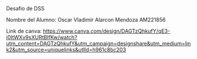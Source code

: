Desafio de DSS

Nombre del Alumno: Oscar Vladimir Alarcon Mendoza AM221856

Link de canva: https://www.canva.com/design/DAGTzQhkufY/qE3-i0ItWXv9sXURtBIfKw/watch?utm_content=DAGTzQhkufY&utm_campaign=designshare&utm_medium=link2&utm_source=uniquelinks&utlId=h961c8bc203
